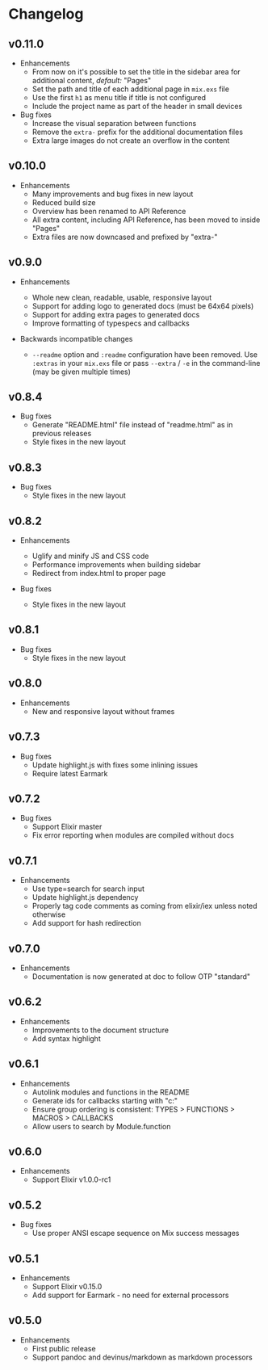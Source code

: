 # Changelog

## v0.11.0

* Enhancements
    * From now on it's possible to set the title in the sidebar area for
      additional content, *default:* "Pages"
    * Set the path and title of each additional page in `mix.exs` file
    * Use the first `h1` as menu title if title is not configured
    * Include the project name as part of the header in small devices
* Bug fixes
    * Increase the visual separation between functions
    * Remove the `extra-` prefix for the additional documentation files
    * Extra large images do not create an overflow in the content

## v0.10.0

* Enhancements
  * Many improvements and bug fixes in new layout
  * Reduced build size
  * Overview has been renamed to API Reference
  * All extra content, including API Reference, has been moved to inside "Pages"
  * Extra files are now downcased and prefixed by "extra-"

## v0.9.0

* Enhancements
  * Whole new clean, readable, usable, responsive layout
  * Support for adding logo to generated docs (must be 64x64 pixels)
  * Support for adding extra pages to generated docs
  * Improve formatting of typespecs and callbacks

* Backwards incompatible changes
  * `--readme` option and `:readme` configuration have been removed. Use `:extras` in your `mix.exs` file or pass `--extra` / `-e` in the command-line (may be given multiple times)

## v0.8.4

* Bug fixes
  * Generate "README.html" file instead of "readme.html" as in previous releases
  * Style fixes in the new layout

## v0.8.3

* Bug fixes
  * Style fixes in the new layout

## v0.8.2

* Enhancements
  * Uglify and minify JS and CSS code
  * Performance improvements when building sidebar
  * Redirect from index.html to proper page

* Bug fixes
  * Style fixes in the new layout

## v0.8.1

* Bug fixes
  * Style fixes in the new layout

## v0.8.0

* Enhancements
  * New and responsive layout without frames

## v0.7.3

* Bug fixes
  * Update highlight.js with fixes some inlining issues
  * Require latest Earmark

## v0.7.2

* Bug fixes
  * Support Elixir master
  * Fix error reporting when modules are compiled without docs

## v0.7.1

* Enhancements
  * Use type=search for search input
  * Update highlight.js dependency
  * Properly tag code comments as coming from elixir/iex unless noted otherwise
  * Add support for hash redirection

## v0.7.0

* Enhancements
  * Documentation is now generated at doc to follow OTP "standard"

## v0.6.2

* Enhancements
  * Improvements to the document structure
  * Add syntax highlight

## v0.6.1

* Enhancements
  * Autolink modules and functions in the README
  * Generate ids for callbacks starting with "c:"
  * Ensure group ordering is consistent: TYPES > FUNCTIONS > MACROS > CALLBACKS
  * Allow users to search by Module.function

## v0.6.0

* Enhancements
  * Support Elixir v1.0.0-rc1

## v0.5.2

* Bug fixes
  * Use proper ANSI escape sequence on Mix success messages

## v0.5.1

* Enhancements
  * Support Elixir v0.15.0
  * Add support for Earmark - no need for external processors

## v0.5.0

* Enhancements
  * First public release
  * Support pandoc and devinus/markdown as markdown processors
